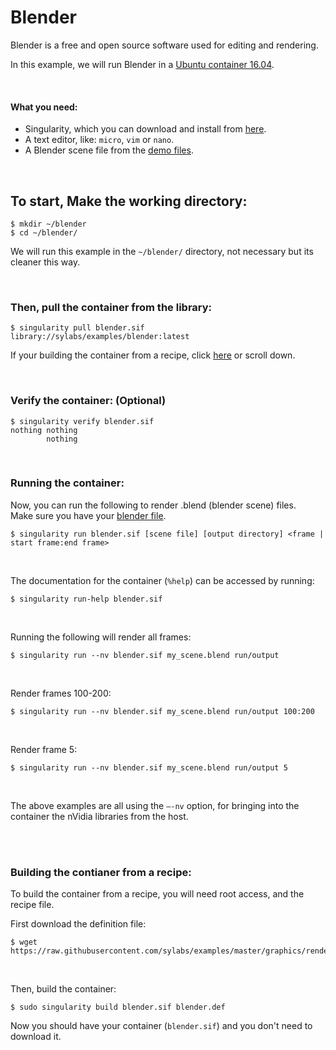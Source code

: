 # Blender

Blender is a free and open source software used for editing and rendering.

In this example, we will run Blender in a [Ubuntu container 16.04](https://cloud.sylabs.io/library/library/default/ubuntu).

<br>

#### What you need:
 - Singularity, which you can download and install from [here](https://github.com/sylabs/singularity).
 - A text editor, like: `micro`, `vim` or `nano`.
 - A Blender scene file from the [demo files](https://www.blender.org/download/demo-files/).

<br>

## To start, Make the working directory:

```
$ mkdir ~/blender
$ cd ~/blender/
```

We will run this example in the `~/blender/` directory, not necessary but its cleaner this way.

<br>

### Then, pull the container from the library:

```
$ singularity pull blender.sif library://sylabs/examples/blender:latest
```

If your building the container from a recipe, click [here](#building-the-contianer-from-a-recipe) or scroll down.

<br>

### Verify the container: (Optional)

```
$ singularity verify blender.sif
nothing nothing
        nothing
```


<br>

### Running the container:

Now, you can run the following to render .blend (blender scene) files.<br>
Make sure you have your [blender file](https://www.blender.org/download/demo-files/).

```
$ singularity run blender.sif [scene file] [output directory] <frame | start frame:end frame>
```

<br>

The documentation for the container (`%help`) can be accessed by running:

```
$ singularity run-help blender.sif
```

<br>

Running the following will render all frames:

```
$ singularity run --nv blender.sif my_scene.blend run/output
```

<br>

Render frames 100-200:

```
$ singularity run --nv blender.sif my_scene.blend run/output 100:200
```

<br>

Render frame 5:

```
$ singularity run --nv blender.sif my_scene.blend run/output 5
```

<br>

The above examples are all using the `–-nv` option, for bringing into the container the nVidia libraries from the host.


<br>
<br>

### Building the contianer from a recipe:

To build the container from a recipe, you will need root access, and the recipe file.

First download the definition file:

```
$ wget https://raw.githubusercontent.com/sylabs/examples/master/graphics/rendering/blender/blender.def
```

<br>

Then, build the container:

```
$ sudo singularity build blender.sif blender.def
```

Now you should have your container (`blender.sif`) and you don't need to download it.


<br>
<br>


